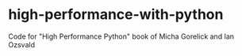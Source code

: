 # high-performance-with-python
Code for "High Performance Python" book of Micha Gorelick and Ian Ozsvald 
